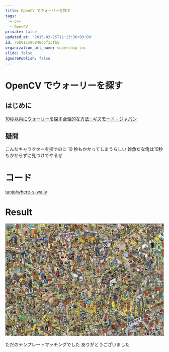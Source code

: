 ```yaml
---
title: OpenCV でウォーリーを探す
tags:
  - C++
  - OpenCV
private: false
updated_at: '2015-03-25T11:13:30+09:00'
id: 76b01cc86848c5f33f65
organization_url_name: supership-inc
slide: false
ignorePublish: false
---
```

# OpenCV でウォーリーを探す

## はじめに
<a href="http://www.gizmodo.jp/2015/03/post_16710.html">10秒以内にウォーリーを探す合理的な方法 : ギズモード・ジャパン</a>
## 疑問
こんなキャラクターを探すのに 10 秒もかかってしまうらしい
雑魚だな俺は10秒もかからずに見つけてやるぜ
# コード
[tanjo/where-s-wally](https://github.com/tanjo/where-s-wally)
# Result
![](https://github.com/tanjo/where-s-wally/blob/master/result/found_wally.png?raw=true)

ただのテンプレートマッチングでした
ありがとうございました
